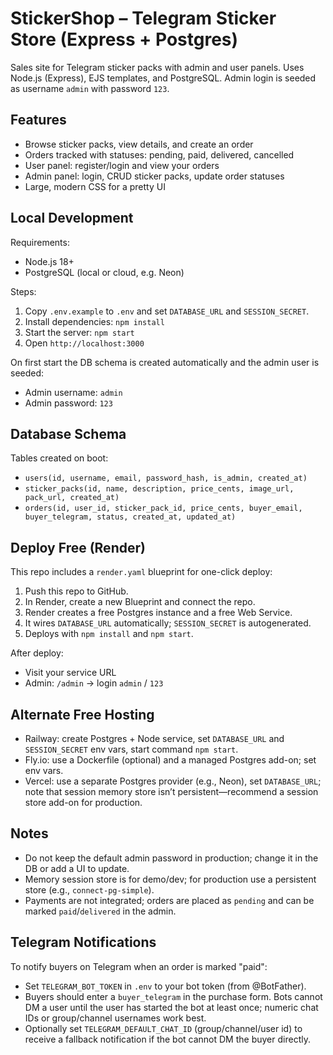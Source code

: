 # StickerShop – Telegram Sticker Store (Express + Postgres)

Sales site for Telegram sticker packs with admin and user panels. Uses Node.js (Express), EJS templates, and PostgreSQL. Admin login is seeded as username `admin` with password `123`.

## Features

- Browse sticker packs, view details, and create an order
- Orders tracked with statuses: pending, paid, delivered, cancelled
- User panel: register/login and view your orders
- Admin panel: login, CRUD sticker packs, update order statuses
- Large, modern CSS for a pretty UI

## Local Development

Requirements:
- Node.js 18+
- PostgreSQL (local or cloud, e.g. Neon)

Steps:
1. Copy `.env.example` to `.env` and set `DATABASE_URL` and `SESSION_SECRET`.
2. Install dependencies: `npm install`
3. Start the server: `npm start`
4. Open `http://localhost:3000`

On first start the DB schema is created automatically and the admin user is seeded:
- Admin username: `admin`
- Admin password: `123`

## Database Schema

Tables created on boot:
- `users(id, username, email, password_hash, is_admin, created_at)`
- `sticker_packs(id, name, description, price_cents, image_url, pack_url, created_at)`
- `orders(id, user_id, sticker_pack_id, price_cents, buyer_email, buyer_telegram, status, created_at, updated_at)`

## Deploy Free (Render)

This repo includes a `render.yaml` blueprint for one-click deploy:

1. Push this repo to GitHub.
2. In Render, create a new Blueprint and connect the repo.
3. Render creates a free Postgres instance and a free Web Service.
4. It wires `DATABASE_URL` automatically; `SESSION_SECRET` is autogenerated.
5. Deploys with `npm install` and `npm start`.

After deploy:
- Visit your service URL
- Admin: `/admin` → login `admin` / `123`

## Alternate Free Hosting

- Railway: create Postgres + Node service, set `DATABASE_URL` and `SESSION_SECRET` env vars, start command `npm start`.
- Fly.io: use a Dockerfile (optional) and a managed Postgres add-on; set env vars.
- Vercel: use a separate Postgres provider (e.g., Neon), set `DATABASE_URL`; note that session memory store isn’t persistent—recommend a session store add-on for production.

## Notes

- Do not keep the default admin password in production; change it in the DB or add a UI to update.
- Memory session store is for demo/dev; for production use a persistent store (e.g., `connect-pg-simple`).
- Payments are not integrated; orders are placed as `pending` and can be marked `paid`/`delivered` in the admin.

## Telegram Notifications

To notify buyers on Telegram when an order is marked "paid":

- Set `TELEGRAM_BOT_TOKEN` in `.env` to your bot token (from @BotFather).
- Buyers should enter a `buyer_telegram` in the purchase form. Bots cannot DM a user until the user has started the bot at least once; numeric chat IDs or group/channel usernames work best.
- Optionally set `TELEGRAM_DEFAULT_CHAT_ID` (group/channel/user id) to receive a fallback notification if the bot cannot DM the buyer directly.
